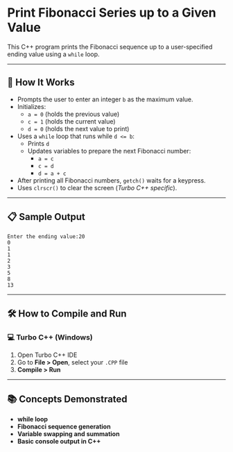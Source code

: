 # Print Fibonacci Series up to a Given Value

This C++ program prints the Fibonacci sequence up to a user-specified ending value using a `while` loop.

---

## 🚀 How It Works

- Prompts the user to enter an integer `b` as the maximum value.
- Initializes:
  - `a = 0` (holds the previous value)
  - `c = 1` (holds the current value)
  - `d = 0` (holds the next value to print)
- Uses a `while` loop that runs while `d <= b`:
  - Prints `d`
  - Updates variables to prepare the next Fibonacci number:
    - `a = c`
    - `c = d`
    - `d = a + c`
- After printing all Fibonacci numbers, `getch()` waits for a keypress.
- Uses `clrscr()` to clear the screen (*Turbo C++ specific*).

---

## 📋 Sample Output

```
Enter the ending value:20
0
1
1
2
3
5
8
13
```

---

## 🛠️ How to Compile and Run

### 💻 Turbo C++ (Windows)

1. Open Turbo C++ IDE  
2. Go to **File > Open**, select your `.CPP` file  
3. **Compile > Run**

---

## 📚 Concepts Demonstrated
- **while loop**
- **Fibonacci sequence generation**
- **Variable swapping and summation**
- **Basic console output in C++**

